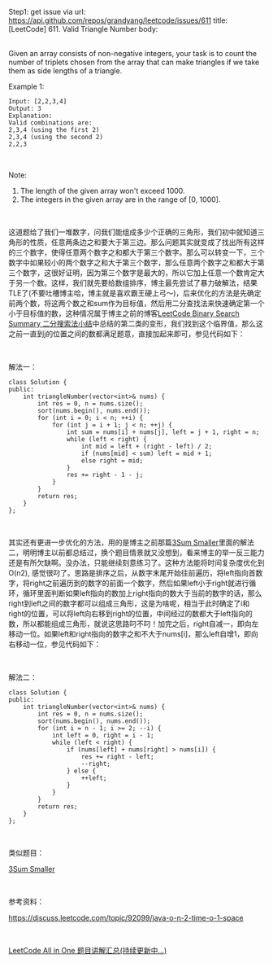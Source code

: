 Step1: get issue via url: https://api.github.com/repos/grandyang/leetcode/issues/611 
 title:[LeetCode] 611. Valid Triangle Number 
 body:  
  

Given an array consists of non-negative integers, your task is to count the number of triplets chosen from the array that can make triangles if we take them as side lengths of a triangle.

Example 1:
    
    
    Input: [2,2,3,4]
    Output: 3
    Explanation:
    Valid combinations are: 
    2,3,4 (using the first 2)
    2,3,4 (using the second 2)
    2,2,3
    

 

Note:

  1. The length of the given array won't exceed 1000.
  2. The integers in the given array are in the range of [0, 1000].



 

这道题给了我们一堆数字，问我们能组成多少个正确的三角形，我们初中就知道三角形的性质，任意两条边之和要大于第三边。那么问题其实就变成了找出所有这样的三个数字，使得任意两个数字之和都大于第三个数字。那么可以转变一下，三个数字中如果较小的两个数字之和大于第三个数字，那么任意两个数字之和都大于第三个数字，这很好证明，因为第三个数字是最大的，所以它加上任意一个数肯定大于另一个数。这样，我们就先要给数组排序，博主最先尝试了暴力破解法，结果TLE了(不要吐槽博主哈，博主就是喜欢霸王硬上弓～)，后来优化的方法是先确定前两个数，将这两个数之和sum作为目标值，然后用二分查找法来快速确定第一个小于目标值的数，这种情况属于博主之前的博客[LeetCode Binary Search Summary 二分搜索法小结](http://www.cnblogs.com/grandyang/p/6854825.html)中总结的第二类的变形，我们找到这个临界值，那么这之前一直到j的位置之间的数都满足题意，直接加起来即可，参见代码如下：

 

解法一：
    
    
    class Solution {
    public:
        int triangleNumber(vector<int>& nums) {
            int res = 0, n = nums.size();
            sort(nums.begin(), nums.end());
            for (int i = 0; i < n; ++i) {
                for (int j = i + 1; j < n; ++j) {
                    int sum = nums[i] + nums[j], left = j + 1, right = n;
                    while (left < right) {
                        int mid = left + (right - left) / 2;
                        if (nums[mid] < sum) left = mid + 1;
                        else right = mid;
                    }
                    res += right - 1 - j;
                }
            }
            return res;
        }
    };

 

其实还有更进一步优化的方法，用的是博主之前那篇[3Sum Smaller](http://www.cnblogs.com/grandyang/p/5235086.html)里面的解法二，明明博主以前都总结过，换个题目情景就又没想到，看来博主的举一反三能力还是有所欠缺啊。没办法，只能继续刻意练习了。这种方法能将时间复杂度优化到O(n2), 感觉很叼了。思路是排序之后，从数字末尾开始往前遍历，将left指向首数字，将right之前遍历到的数字的前面一个数字，然后如果left小于right就进行循环，循环里面判断如果left指向的数加上right指向的数大于当前的数字的话，那么right到left之间的数字都可以组成三角形，这是为啥呢，相当于此时确定了i和right的位置，可以将left向右移到right的位置，中间经过的数都大于left指向的数，所以都能组成三角形，就说这思路叼不叼！加完之后，right自减一，即向左移动一位。如果left和right指向的数字之和不大于nums[i]，那么left自增1，即向右移动一位，参见代码如下：

 

解法二：
    
    
    class Solution {
    public:
        int triangleNumber(vector<int>& nums) {
            int res = 0, n = nums.size();
            sort(nums.begin(), nums.end());
            for (int i = n - 1; i >= 2; --i) {
                int left = 0, right = i - 1;
                while (left < right) {
                    if (nums[left] + nums[right] > nums[i]) {
                        res += right - left;
                        --right;
                    } else {
                        ++left;
                    }
                }
            }
            return res;
        }
    };

 

类似题目：

[3Sum Smaller](http://www.cnblogs.com/grandyang/p/5235086.html)

 

参考资料：

<https://discuss.leetcode.com/topic/92099/java-o-n-2-time-o-1-space>

 

[LeetCode All in One 题目讲解汇总(持续更新中...)](http://www.cnblogs.com/grandyang/p/4606334.html)
